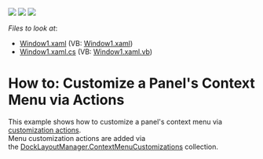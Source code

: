 <!-- default badges list -->
![](https://img.shields.io/endpoint?url=https://codecentral.devexpress.com/api/v1/VersionRange/128643324/10.1.4%2B)
[![](https://img.shields.io/badge/Open_in_DevExpress_Support_Center-FF7200?style=flat-square&logo=DevExpress&logoColor=white)](https://supportcenter.devexpress.com/ticket/details/E1631)
[![](https://img.shields.io/badge/📖_How_to_use_DevExpress_Examples-e9f6fc?style=flat-square)](https://docs.devexpress.com/GeneralInformation/403183)
<!-- default badges end -->
<!-- default file list -->
*Files to look at*:

* [Window1.xaml](./CS/ContextMenuCustomizations_Ex/Window1.xaml) (VB: [Window1.xaml](./VB/ContextMenuCustomizations_Ex/Window1.xaml))
* [Window1.xaml.cs](./CS/ContextMenuCustomizations_Ex/Window1.xaml.cs) (VB: [Window1.xaml.vb](./VB/ContextMenuCustomizations_Ex/Window1.xaml.vb))
<!-- default file list end -->
# How to: Customize a Panel's Context Menu via Actions


<p>This example shows how to customize a panel's context menu via <a href="https://documentation.devexpress.com/#WPF/CustomDocument7045">customization actions</a>.<br> Menu customization actions are added via the <a href="https://documentation.devexpress.com/#WPF/DevExpressXpfDockingDockLayoutManager_ContextMenuCustomizationstopic">DockLayoutManager.ContextMenuCustomizations</a> collection.</p>

<br/>


